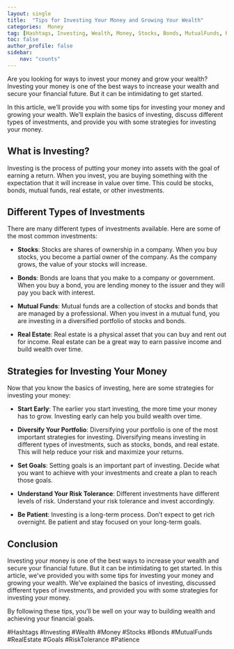 ```yaml
---
layout: single
title:  "Tips for Investing Your Money and Growing Your Wealth"
categories:  Money
tag: [Hashtags, Investing, Wealth, Money, Stocks, Bonds, MutualFunds, RealEstate, Goals, RiskTolerance, Patience, ]
toc: false
author_profile: false
sidebar:
    nav: "counts"
---
```

    
Are you looking for ways to invest your money and grow your wealth? Investing your money is one of the best ways to increase your wealth and secure your financial future. But it can be intimidating to get started. 

In this article, we’ll provide you with some tips for investing your money and growing your wealth. We’ll explain the basics of investing, discuss different types of investments, and provide you with some strategies for investing your money. 

## What is Investing? 

Investing is the process of putting your money into assets with the goal of earning a return. When you invest, you are buying something with the expectation that it will increase in value over time. This could be stocks, bonds, mutual funds, real estate, or other investments. 

## Different Types of Investments

There are many different types of investments available. Here are some of the most common investments: 

* **Stocks**: Stocks are shares of ownership in a company. When you buy stocks, you become a partial owner of the company. As the company grows, the value of your stocks will increase. 

* **Bonds**: Bonds are loans that you make to a company or government. When you buy a bond, you are lending money to the issuer and they will pay you back with interest. 

* **Mutual Funds**: Mutual funds are a collection of stocks and bonds that are managed by a professional. When you invest in a mutual fund, you are investing in a diversified portfolio of stocks and bonds. 

* **Real Estate**: Real estate is a physical asset that you can buy and rent out for income. Real estate can be a great way to earn passive income and build wealth over time. 

## Strategies for Investing Your Money

Now that you know the basics of investing, here are some strategies for investing your money: 

* **Start Early**: The earlier you start investing, the more time your money has to grow. Investing early can help you build wealth over time. 

* **Diversify Your Portfolio**: Diversifying your portfolio is one of the most important strategies for investing. Diversifying means investing in different types of investments, such as stocks, bonds, and real estate. This will help reduce your risk and maximize your returns. 

* **Set Goals**: Setting goals is an important part of investing. Decide what you want to achieve with your investments and create a plan to reach those goals. 

* **Understand Your Risk Tolerance**: Different investments have different levels of risk. Understand your risk tolerance and invest accordingly. 

* **Be Patient**: Investing is a long-term process. Don’t expect to get rich overnight. Be patient and stay focused on your long-term goals. 

## Conclusion 

Investing your money is one of the best ways to increase your wealth and secure your financial future. But it can be intimidating to get started. In this article, we’ve provided you with some tips for investing your money and growing your wealth. We’ve explained the basics of investing, discussed different types of investments, and provided you with some strategies for investing your money. 

By following these tips, you’ll be well on your way to building wealth and achieving your financial goals. 

#Hashtags
#Investing #Wealth #Money #Stocks #Bonds #MutualFunds #RealEstate #Goals #RiskTolerance #Patience